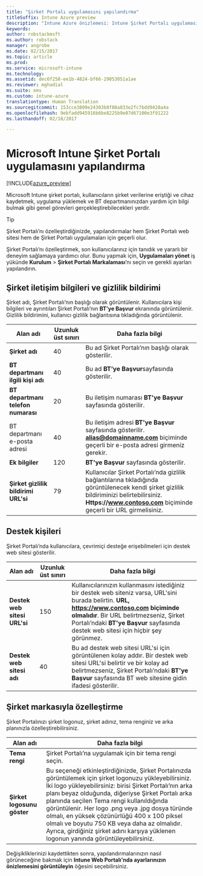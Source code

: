 ```yaml
---
title: "Şirket Portalı uygulamasını yapılandırma"
titleSuffix: Intune Azure preview
description: "Intune Azure önizlemesi: Intune Şirket Portalı uygulamasına şirkete özgü markayı uygulamayı öğrenin. "
keywords: 
author: robstackmsft
ms.author: robstack
manager: angrobe
ms.date: 02/15/2017
ms.topic: article
ms.prod: 
ms.service: microsoft-intune
ms.technology: 
ms.assetid: dec6f258-ee1b-4824-bf66-29053051a1ae
ms.reviewer: mghadial
ms.suite: ems
ms.custom: intune-azure
translationtype: Human Translation
ms.sourcegitcommit: 153cce3809e24303b8f88a833e2fc7bdd9428a4a
ms.openlocfilehash: 9ebfadd945916b6be8225b9e07d67100e3f91222
ms.lasthandoff: 02/18/2017

---
```


# <a name="how-to-configure-the-microsoft-intune-company-portal-app"></a>Microsoft Intune Şirket Portalı uygulamasını yapılandırma

[!INCLUDE[azure_preview](../includes/azure_preview.md)]

Microsoft Intune şirket portalı, kullanıcıların şirket verilerine eriştiği ve cihaz kaydetmek, uygulama yüklemek ve BT departmanınızdan yardım için bilgi bulmak gibi genel görevleri gerçekleştirebilecekleri yerdir.

> [!Tip]
> Şirket Portalı’nı özelleştirdiğinizde, yapılandırmalar hem Şirket Portalı web sitesi hem de Şirket Portalı uygulamaları için geçerli olur.

Şirket Portalı’nı özelleştirmek, son kullanıcılarınız için tanıdık ve yararlı bir deneyim sağlamaya yardımcı olur. Bunu yapmak için, **Uygulamaları yönet** iş yükünde **Kurulum** > **Şirket Portalı Markalaması**’nı seçin ve gerekli ayarları yapılandırın.

## <a name="company-contact-information-and-privacy-statement"></a>Şirket iletişim bilgileri ve gizlilik bildirimi
Şirket adı, Şirket Portalı’nın başlığı olarak görüntülenir. Kullanıcılara kişi bilgileri ve ayrıntıları Şirket Portalı’nın **BT’ye Başvur** ekranında görüntülenir. Gizlilik bildirimini, kullanıcı gizlilik bağlantısına tıkladığında görüntülenir.


|Alan adı|Uzunluk üst sınırı|Daha fazla bilgi|
|-|-|-|
|**Şirket adı**|40|Bu ad Şirket Portalı’nın başlığı olarak gösterilir.|
|**BT departmanı ilgili kişi adı**|40|Bu ad **BT’ye Başvur**sayfasında gösterilir.|
|**BT departmanı telefon numarası**|20|Bu iletişim numarası **BT'ye Başvur** sayfasında gösterilir.|
|BT departmanı e-posta adresi|40|Bu iletişim adresi **BT'ye Başvur** sayfasında gösterilir. **alias@domainname.com** biçiminde geçerli bir e-posta adresi girmeniz gerekir.|
|**Ek bilgiler**|120|**BT'ye Başvur** sayfasında gösterilir.|
|**Şirket gizlilik bildirimi URL'si**|79|Kullanıcılar Şirket Portalı’nda gizlilik bağlantılarına tıkladığında görüntülenecek kendi şirket gizlilik bildiriminizi belirtebilirsiniz. **Https://www.contoso.com** biçiminde geçerli bir URL girmelisiniz.|

## <a name="support-contacts"></a>Destek kişileri
Şirket Portalı’nda kullanıcılara, çevrimiçi desteğe erişebilmeleri için destek web sitesi gösterilir.



|Alan adı|Uzunluk üst sınırı|Daha fazla bilgi|
|-|-|-|
|**Destek web sitesi URL'si**|150|Kullanıcılarınızın kullanmasını istediğiniz bir destek web siteniz varsa, URL'sini burada belirtin. **URL, https://www.contoso.com biçiminde olmalıdır**. Bir URL belirtmezseniz, Şirket Portalı’ndaki **BT'ye Başvur** sayfasında destek web sitesi için hiçbir şey görünmez.|
|**Destek web sitesi adı**|40|Bu ad destek web sitesi URL'si için görüntülenen kolay addır. Bir destek web sitesi URL'si belirtir ve bir kolay ad belirtmezseniz, Şirket Portalı’ndaki **BT'ye Başvur** sayfasında BT web sitesine gidin ifadesi gösterilir.

## <a name="company-branding-customization"></a>Şirket markasıyla özelleştirme
Şirket Portalınızı şirket logonuz, şirket adınız, tema renginiz ve arka planınızla özelleştirebilirsiniz.



|Alan adı|Daha fazla bilgi|
|-|-|
|**Tema rengi**|Şirket Portalı’na uygulamak için bir tema rengi seçin.|
|**Şirket logosunu göster**|Bu seçeneği etkinleştirdiğinizde, Şirket Portalınızda görüntülemek için şirket logonuzu yükleyebilirsiniz. İki logo yükleyebilirsiniz: birisi Şirket Portalı’nın arka planı beyaz olduğunda, diğeriyse Şirket Portalı arka planında seçilen Tema rengi kullanıldığında görüntülenir. Her logo .png veya .jpg dosya türünde olmalı, en yüksek çözünürlüğü 400 x 100 piksel olmalı ve boyutu 750 KB veya daha az olmalıdır.<br>Ayrıca, girdiğiniz şirket adını karşıya yüklenen logonun yanında görüntüleyebilirsiniz.|

Değişikliklerinizi kaydettikten sonra, yapılandırmalarınızın nasıl görüneceğine bakmak için **Intune Web Portalı'nda ayarlarınızın önizlemesini görüntüleyin** öğesini seçebilirsiniz.

